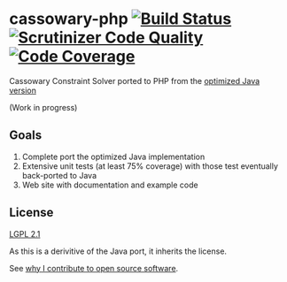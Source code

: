 # cassowary-php [![Build Status](https://travis-ci.org/daveross/cassowary-php.svg?branch=master)](https://travis-ci.org/daveross/cassowary-php) [![Scrutinizer Code Quality](https://scrutinizer-ci.com/g/daveross/cassowary-php/badges/quality-score.png?b=master)](https://scrutinizer-ci.com/g/daveross/cassowary-php/?branch=master) [![Code Coverage](https://scrutinizer-ci.com/g/daveross/cassowary-php/badges/coverage.png?b=master)](https://scrutinizer-ci.com/g/daveross/cassowary-php/?branch=master)
Cassowary Constraint Solver ported to PHP from the [optimized Java version](https://github.com/pellucidanalytics/cassowary-java)

(Work in progress)

## Goals

1. Complete port the optimized Java implementation
2. Extensive unit tests (at least 75% coverage) with those test eventually back-ported to Java
3. Web site with documentation and example code

## License

[LGPL 2.1](http://opensource.org/licenses/LGPL-2.1)

As this is a derivitive of the Java port, it inherits the license.

See [why I contribute to open source software](https://davidmichaelross.com/blog/contribute-open-source-software/).
